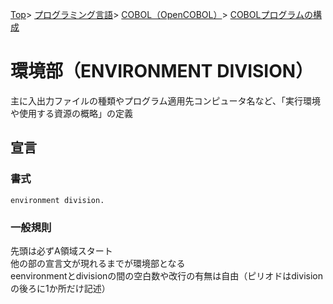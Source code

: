 [Top](../../../../index.md)\>
[プログラミング言語](../../../pgl.md)\>
[COBOL（OpenCOBOL）](../../language_0002.md)\>
[COBOLプログラムの構成](../COBOL_0001.md)

# 環境部（ENVIRONMENT DIVISION）

主に入出力ファイルの種類やプログラム適用先コンピュータ名など、「実行環境や使用する資源の概略」の定義

## 宣言

### 書式

```environment division.```

### 一般規則

先頭は必ずA領域スタート  
他の部の宣言文が現れるまでが環境部となる  
eenvironmentとdivisionの間の空白数や改行の有無は自由（ピリオドはdivisionの後ろに1か所だけ記述）

<!-- ### 環境部に含まれる節

|節名|節名（日本語）|省略可否|
----|----|----
|configuration section|構成節|可| -->

<!-- |input-output section|入出力節|可| -->

<!-- #### 構成節 -->

<!-- #### 入出力節 -->